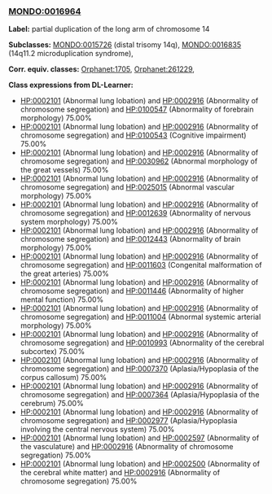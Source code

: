 
### [MONDO:0016964](http://purl.obolibrary.org/obo/MONDO_0016964)
**Label:** partial duplication of the long arm of chromosome 14

**Subclasses:** [MONDO:0015726](http://purl.obolibrary.org/obo/MONDO_0015726) (distal trisomy 14q), [MONDO:0016835](http://purl.obolibrary.org/obo/MONDO_0016835) (14q11.2 microduplication syndrome), 

**Corr. equiv. classes:** [Orphanet:1705](http://www.orpha.net/ORDO/Orphanet_1705), [Orphanet:261229](http://www.orpha.net/ORDO/Orphanet_261229), 

**Class expressions from DL-Learner:**

- [HP:0002101](http://purl.obolibrary.org/obo/HP_0002101) (Abnormal lung lobation) and [HP:0002916](http://purl.obolibrary.org/obo/HP_0002916) (Abnormality of chromosome segregation) and [HP:0100547](http://purl.obolibrary.org/obo/HP_0100547) (Abnormality of forebrain morphology) 75.00%
- [HP:0002101](http://purl.obolibrary.org/obo/HP_0002101) (Abnormal lung lobation) and [HP:0002916](http://purl.obolibrary.org/obo/HP_0002916) (Abnormality of chromosome segregation) and [HP:0100543](http://purl.obolibrary.org/obo/HP_0100543) (Cognitive impairment) 75.00%
- [HP:0002101](http://purl.obolibrary.org/obo/HP_0002101) (Abnormal lung lobation) and [HP:0002916](http://purl.obolibrary.org/obo/HP_0002916) (Abnormality of chromosome segregation) and [HP:0030962](http://purl.obolibrary.org/obo/HP_0030962) (Abnormal morphology of the great vessels) 75.00%
- [HP:0002101](http://purl.obolibrary.org/obo/HP_0002101) (Abnormal lung lobation) and [HP:0002916](http://purl.obolibrary.org/obo/HP_0002916) (Abnormality of chromosome segregation) and [HP:0025015](http://purl.obolibrary.org/obo/HP_0025015) (Abnormal vascular morphology) 75.00%
- [HP:0002101](http://purl.obolibrary.org/obo/HP_0002101) (Abnormal lung lobation) and [HP:0002916](http://purl.obolibrary.org/obo/HP_0002916) (Abnormality of chromosome segregation) and [HP:0012639](http://purl.obolibrary.org/obo/HP_0012639) (Abnormality of nervous system morphology) 75.00%
- [HP:0002101](http://purl.obolibrary.org/obo/HP_0002101) (Abnormal lung lobation) and [HP:0002916](http://purl.obolibrary.org/obo/HP_0002916) (Abnormality of chromosome segregation) and [HP:0012443](http://purl.obolibrary.org/obo/HP_0012443) (Abnormality of brain morphology) 75.00%
- [HP:0002101](http://purl.obolibrary.org/obo/HP_0002101) (Abnormal lung lobation) and [HP:0002916](http://purl.obolibrary.org/obo/HP_0002916) (Abnormality of chromosome segregation) and [HP:0011603](http://purl.obolibrary.org/obo/HP_0011603) (Congenital malformation of the great arteries) 75.00%
- [HP:0002101](http://purl.obolibrary.org/obo/HP_0002101) (Abnormal lung lobation) and [HP:0002916](http://purl.obolibrary.org/obo/HP_0002916) (Abnormality of chromosome segregation) and [HP:0011446](http://purl.obolibrary.org/obo/HP_0011446) (Abnormality of higher mental function) 75.00%
- [HP:0002101](http://purl.obolibrary.org/obo/HP_0002101) (Abnormal lung lobation) and [HP:0002916](http://purl.obolibrary.org/obo/HP_0002916) (Abnormality of chromosome segregation) and [HP:0011004](http://purl.obolibrary.org/obo/HP_0011004) (Abnormal systemic arterial morphology) 75.00%
- [HP:0002101](http://purl.obolibrary.org/obo/HP_0002101) (Abnormal lung lobation) and [HP:0002916](http://purl.obolibrary.org/obo/HP_0002916) (Abnormality of chromosome segregation) and [HP:0010993](http://purl.obolibrary.org/obo/HP_0010993) (Abnormality of the cerebral subcortex) 75.00%
- [HP:0002101](http://purl.obolibrary.org/obo/HP_0002101) (Abnormal lung lobation) and [HP:0002916](http://purl.obolibrary.org/obo/HP_0002916) (Abnormality of chromosome segregation) and [HP:0007370](http://purl.obolibrary.org/obo/HP_0007370) (Aplasia/Hypoplasia of the corpus callosum) 75.00%
- [HP:0002101](http://purl.obolibrary.org/obo/HP_0002101) (Abnormal lung lobation) and [HP:0002916](http://purl.obolibrary.org/obo/HP_0002916) (Abnormality of chromosome segregation) and [HP:0007364](http://purl.obolibrary.org/obo/HP_0007364) (Aplasia/Hypoplasia of the cerebrum) 75.00%
- [HP:0002101](http://purl.obolibrary.org/obo/HP_0002101) (Abnormal lung lobation) and [HP:0002916](http://purl.obolibrary.org/obo/HP_0002916) (Abnormality of chromosome segregation) and [HP:0002977](http://purl.obolibrary.org/obo/HP_0002977) (Aplasia/Hypoplasia involving the central nervous system) 75.00%
- [HP:0002101](http://purl.obolibrary.org/obo/HP_0002101) (Abnormal lung lobation) and [HP:0002597](http://purl.obolibrary.org/obo/HP_0002597) (Abnormality of the vasculature) and [HP:0002916](http://purl.obolibrary.org/obo/HP_0002916) (Abnormality of chromosome segregation) 75.00%
- [HP:0002101](http://purl.obolibrary.org/obo/HP_0002101) (Abnormal lung lobation) and [HP:0002500](http://purl.obolibrary.org/obo/HP_0002500) (Abnormality of the cerebral white matter) and [HP:0002916](http://purl.obolibrary.org/obo/HP_0002916) (Abnormality of chromosome segregation) 75.00%


